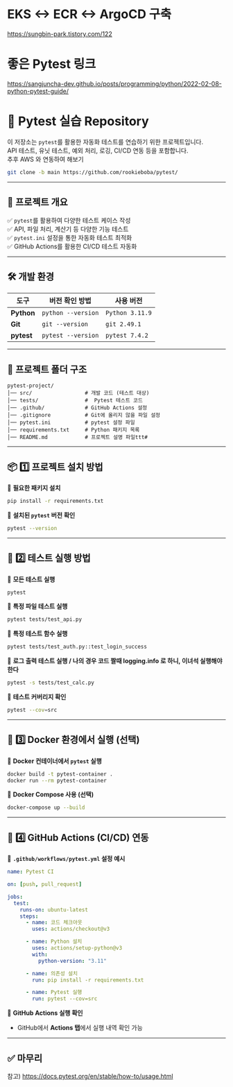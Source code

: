 # EKS <-> ECR <->  ArgoCD 구축
https://sungbin-park.tistory.com/122

# 좋은 Pytest 링크
https://sangjuncha-dev.github.io/posts/programming/python/2022-02-08-python-pytest-guide/

# 🚀 Pytest 실습 Repository

이 저장소는 `pytest`를 활용한 자동화 테스트를 연습하기 위한 프로젝트입니다.  
API 테스트, 유닛 테스트, 예외 처리, 로깅, CI/CD 연동 등을 포함합니다.  
추후 AWS 와 연동하여 해보기

```bash
git clone -b main https://github.com/rookieboba/pytest/
```

---

## 📌 프로젝트 개요

✅ `pytest`를 활용하여 다양한 테스트 케이스 작성  
✅ API, 파일 처리, 계산기 등 다양한 기능 테스트  
✅ `pytest.ini` 설정을 통한 자동화 테스트 최적화  
✅ GitHub Actions를 활용한 CI/CD 테스트 자동화  

---

## 🛠️ 개발 환경

| 도구 | 버전 확인 방법 | 사용 버전 |
|------|------|------|
| **Python** | `python --version` | `Python 3.11.9` |
| **Git** | `git --version` | `git 2.49.1` |
| **pytest** | `pytest --version` | `pytest 7.4.2` |

---

## 📂 프로젝트 폴더 구조

```
pytest-project/
│── src/                 # 개발 코드 (테스트 대상)
│── tests/               #  Pytest 테스트 코드
│── .github/             # GitHub Actions 설정
│── .gitignore           # Git에 올리지 않을 파일 설정
│── pytest.ini           # pytest 설정 파일
│── requirements.txt     # Python 패키지 목록
│── README.md            # 프로젝트 설명 파일ttt#
```

---

## 📦 1️⃣ 프로젝트 설치 방법

📌 **필요한 패키지 설치**

```bash
pip install -r requirements.txt
```

📌 **설치된 `pytest` 버전 확인**

```bash
pytest --version
```

---

## 🚀 2️⃣ 테스트 실행 방법

📌 **모든 테스트 실행**

```bash
pytest
```

📌 **특정 파일 테스트 실행**

```bash
pytest tests/test_api.py
```

📌 **특정 테스트 함수 실행**

```bash
pytest tests/test_auth.py::test_login_success
```

📌 **로그 출력 테스트 실행 / 나의 경우 코드 짤때 logging.info 로 하니, 이녀석 실행해야 한다**

```bash
pytest -s tests/test_calc.py
```

📌 **테스트 커버리지 확인**

```bash
pytest --cov=src
```

---

## 🐳 3️⃣ Docker 환경에서 실행 (선택)

📌 **Docker 컨테이너에서 `pytest` 실행**

```bash
docker build -t pytest-container .
docker run --rm pytest-container
```

📌 **Docker Compose 사용 (선택)**

```bash
docker-compose up --build
```

---

## 🔧 4️⃣ GitHub Actions (CI/CD) 연동

📌 **`.github/workflows/pytest.yml` 설정 예시**

```yaml
name: Pytest CI

on: [push, pull_request]

jobs:
  test:
    runs-on: ubuntu-latest
    steps:
      - name: 코드 체크아웃
        uses: actions/checkout@v3

      - name: Python 설치
        uses: actions/setup-python@v3
        with:
          python-version: "3.11"

      - name: 의존성 설치
        run: pip install -r requirements.txt

      - name: Pytest 실행
        run: pytest --cov=src
```

📌 **GitHub Actions 실행 확인**  
- GitHub에서 **Actions 탭**에서 실행 내역 확인 가능  

---

## ✅ 마무리
참고)
https://docs.pytest.org/en/stable/how-to/usage.html
